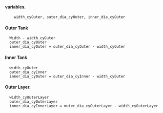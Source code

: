 
#### variables.
        width_cyOuter, outer_dia_cyOuter, inner_dia_cyOuter
 

#### Outer Tank

      Width - width_cyOuter
      outer_dia_cyOuter 
      inner_dia_cyOuter = outer_dia_cyOuter - width_cyOuter
  
#### Inner Tank
     
      width_cyOuter
      outer_dia_cyInner
      inner_dia_cyOuter = outer_dia_cyInner - width_cyOuter
      
#### Outer Layer.

      width_cyOuterLayer
      outer_dia_cyOuterLayer
      inner_dia_cyInnerLayer = outer_dia_cyOuterLayer - width_cyOuterLayer
      
